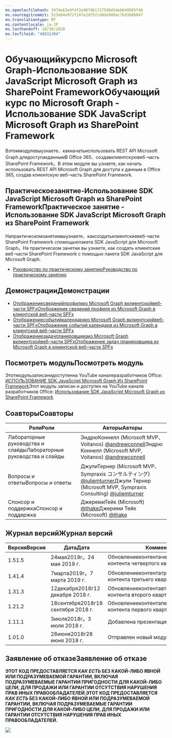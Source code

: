 ```yaml
---
ms.openlocfilehash: 3474e63e9f4f2e987d61727598d14eb649585f48
ms.sourcegitcommit: 523e64e972f247e2df57cd8de949ac7bd1b8b047
ms.translationtype: MT
ms.contentlocale: ja-JP
ms.lasthandoff: 10/30/2020
ms.locfileid: "48831304"
---
```

# <a name="---microsoft-graph----sdk-javascript-microsoft-graph--sharepoint-framework"></a><span data-ttu-id="08d8c-101">Обучающийкурспо Microsoft Graph-Использование SDK JavaScript Microsoft Graph из SharePoint Framework</span><span class="sxs-lookup"><span data-stu-id="08d8c-101">Обучающий курс по Microsoft Graph - Использование SDK JavaScript Microsoft Graph из SharePoint Framework</span></span>

<span data-ttu-id="08d8c-102">Вэтоммодулевыузнаете、какначатьиспользовать REST API Microsoft Graph длядоступакданнымВ Office 365、создавклиентскуювеб-часть SharePoint Framework。</span><span class="sxs-lookup"><span data-stu-id="08d8c-102">В этом модуле вы узнаете, как начать использовать REST API Microsoft Graph для доступа к данным в Office 365, создав клиентскую веб-часть SharePoint Framework.</span></span>

## <a name="-----sdk-javascript-microsoft-graph--sharepoint-framework"></a><span data-ttu-id="08d8c-103">Практическоезанятие-Использование SDK JavaScript Microsoft Graph из SharePoint Framework</span><span class="sxs-lookup"><span data-stu-id="08d8c-103">Практическое занятие - Использование SDK JavaScript Microsoft Graph из SharePoint Framework</span></span>

<span data-ttu-id="08d8c-104">Напрактическомзанятиивыузнаете、каксоздатьклиентскиевеб-части SharePoint Framework спомощьюпакета SDK JavaScript для Microsoft Graph。</span><span class="sxs-lookup"><span data-stu-id="08d8c-104">На практическом занятии вы узнаете, как создать клиентские веб-части SharePoint Framework с помощью пакета SDK JavaScript для Microsoft Graph.</span></span>

- [<span data-ttu-id="08d8c-105">Руководство по практическому занятию</span><span class="sxs-lookup"><span data-stu-id="08d8c-105">Руководство по практическому занятию</span></span>](./Lab.md)

## <a name=""></a><span data-ttu-id="08d8c-106">Демонстрации</span><span class="sxs-lookup"><span data-stu-id="08d8c-106">Демонстрации</span></span>

- [<span data-ttu-id="08d8c-107">Отображениесведенийпрофиляиз Microsoft Graph вклиентскойвеб-части SPFx</span><span class="sxs-lookup"><span data-stu-id="08d8c-107">Отображение сведений профиля из Microsoft Graph в клиентской веб-части SPFx</span></span>](./Demos/01-personal-info)
- [<span data-ttu-id="08d8c-108">Отображениесобытийкалендаряиз Microsoft Graph вклиентскойвеб-части SPFx</span><span class="sxs-lookup"><span data-stu-id="08d8c-108">Отображение событий календаря из Microsoft Graph в клиентской веб-части SPFx</span></span>](./Demos/02-events)
- [<span data-ttu-id="08d8c-109">Отображениезадачпланировщикаиз Microsoft Graph вклиентскойвеб-части SPFx</span><span class="sxs-lookup"><span data-stu-id="08d8c-109">Отображение задач планировщика из Microsoft Graph в клиентской веб-части SPFx</span></span>](./Demos/03-tasks)

## <a name="-"></a><span data-ttu-id="08d8c-110">Посмотреть модуль</span><span class="sxs-lookup"><span data-stu-id="08d8c-110">Посмотреть модуль</span></span>

<span data-ttu-id="08d8c-111">Этотмодульзаписанидоступенна YouTube каналеразработчиков Office: [ИСПОЛЬЗОВАНИЕ SDK JavaScript Microsoft Graph Из SharePoint Framework](https://www.youtube.com/watch?v=U1JrBwP3vc8)</span><span class="sxs-lookup"><span data-stu-id="08d8c-111">Этот модуль записан и доступен на YouTube канале разработчиков Office: [Использование SDK JavaScript Microsoft Graph из SharePoint Framework](https://www.youtube.com/watch?v=U1JrBwP3vc8)</span></span>

## <a name=""></a><span data-ttu-id="08d8c-112">Соавторы</span><span class="sxs-lookup"><span data-stu-id="08d8c-112">Соавторы</span></span>

| <span data-ttu-id="08d8c-113">Роли</span><span class="sxs-lookup"><span data-stu-id="08d8c-113">Роли</span></span> | <span data-ttu-id="08d8c-114">Авторы</span><span class="sxs-lookup"><span data-stu-id="08d8c-114">Авторы</span></span> |
| -------------------- | ------------------------------------------------------------------------------------- |
| <span data-ttu-id="08d8c-115">Лабораторные руководства и cлайды</span><span class="sxs-lookup"><span data-stu-id="08d8c-115">Лабораторные руководства и cлайды</span></span> | <span data-ttu-id="08d8c-116">ЭндрюКоннелл (Microsoft MVP、Voitanos) [@andrewconnell](//github.com/andrewconnell)</span><span class="sxs-lookup"><span data-stu-id="08d8c-116">Эндрю Коннелл (Microsoft MVP, Voitanos) [@andrewconnell](//github.com/andrewconnell)</span></span> |
| <span data-ttu-id="08d8c-117">Вопросы и ответы</span><span class="sxs-lookup"><span data-stu-id="08d8c-117">Вопросы и ответы</span></span> | <span data-ttu-id="08d8c-118">ДжулиТернер (Microsoft MVP、Sympraxis コンサルティング) [@juliemturner](//github.com/juliemturner)</span><span class="sxs-lookup"><span data-stu-id="08d8c-118">Джули Тернер (Microsoft MVP, Sympraxis Consulting) [@juliemturner](//github.com/juliemturner)</span></span> |
| <span data-ttu-id="08d8c-119">Спонсор и поддержка</span><span class="sxs-lookup"><span data-stu-id="08d8c-119">Спонсор и поддержка</span></span> | <span data-ttu-id="08d8c-120">ДжеремиТейк (Microsoft) [@thake](//github.com/jthake-msft)</span><span class="sxs-lookup"><span data-stu-id="08d8c-120">Джереми Тейк (Microsoft) [@thake](//github.com/jthake-msft)</span></span> |

## <a name="-"></a><span data-ttu-id="08d8c-121">Журнал версий</span><span class="sxs-lookup"><span data-stu-id="08d8c-121">Журнал версий</span></span>

| <span data-ttu-id="08d8c-122">Версия</span><span class="sxs-lookup"><span data-stu-id="08d8c-122">Версия</span></span> | <span data-ttu-id="08d8c-123">Дата</span><span class="sxs-lookup"><span data-stu-id="08d8c-123">Дата</span></span> | <span data-ttu-id="08d8c-124">Комментарии</span><span class="sxs-lookup"><span data-stu-id="08d8c-124">Комментарии</span></span> |
| ------- | ------------------ | ---------------------- |
| <span data-ttu-id="08d8c-125">1.5</span><span class="sxs-lookup"><span data-stu-id="08d8c-125">1.5</span></span> | <span data-ttu-id="08d8c-126">24мая2019г。</span><span class="sxs-lookup"><span data-stu-id="08d8c-126">24 мая 2019 г.</span></span> | <span data-ttu-id="08d8c-127">Обновлениеконтентачетвертогоквартала2019</span><span class="sxs-lookup"><span data-stu-id="08d8c-127">Обновление контента четвертого квартала 2019</span></span> |
| <span data-ttu-id="08d8c-128">1.4</span><span class="sxs-lookup"><span data-stu-id="08d8c-128">1.4</span></span> | <span data-ttu-id="08d8c-129">7марта2019г。</span><span class="sxs-lookup"><span data-stu-id="08d8c-129">7 марта 2019 г.</span></span> | <span data-ttu-id="08d8c-130">Обновлениеконтентатретьегоквартала2019</span><span class="sxs-lookup"><span data-stu-id="08d8c-130">Обновление контента третьего квартала 2019</span></span> |
| <span data-ttu-id="08d8c-131">1.3</span><span class="sxs-lookup"><span data-stu-id="08d8c-131">1.3</span></span> | <span data-ttu-id="08d8c-132">12декабря2018г</span><span class="sxs-lookup"><span data-stu-id="08d8c-132">12 декабря 2018 г.</span></span> | <span data-ttu-id="08d8c-133">Обновлениеконтентавторогоквартала2019</span><span class="sxs-lookup"><span data-stu-id="08d8c-133">Обновление контента второго квартала 2019</span></span> |
| <span data-ttu-id="08d8c-134">1.2</span><span class="sxs-lookup"><span data-stu-id="08d8c-134">1.2</span></span> | <span data-ttu-id="08d8c-135">18сентября2018г</span><span class="sxs-lookup"><span data-stu-id="08d8c-135">18 сентября 2018 г.</span></span> | <span data-ttu-id="08d8c-136">Обновлениеконтентапервогоквартала2019</span><span class="sxs-lookup"><span data-stu-id="08d8c-136">Обновление контента первого квартала 2019</span></span> |
| <span data-ttu-id="08d8c-137">1.1</span><span class="sxs-lookup"><span data-stu-id="08d8c-137">1.1</span></span> | <span data-ttu-id="08d8c-138">3июля2018г。</span><span class="sxs-lookup"><span data-stu-id="08d8c-138">3 июля 2018 г.</span></span> | <span data-ttu-id="08d8c-139">Добавлена презентация</span><span class="sxs-lookup"><span data-stu-id="08d8c-139">Добавлена презентация</span></span> |
| <span data-ttu-id="08d8c-140">1.0</span><span class="sxs-lookup"><span data-stu-id="08d8c-140">1.0</span></span> | <span data-ttu-id="08d8c-141">28июня2018г</span><span class="sxs-lookup"><span data-stu-id="08d8c-141">28 июня 2018 г.</span></span> | <span data-ttu-id="08d8c-142">Отправлен новый модуль</span><span class="sxs-lookup"><span data-stu-id="08d8c-142">Отправлен новый модуль</span></span> |

## <a name="--"></a><span data-ttu-id="08d8c-143">Заявление об отказе</span><span class="sxs-lookup"><span data-stu-id="08d8c-143">Заявление об отказе</span></span>

<span data-ttu-id="08d8c-144">**ЭТОТ КОД ПРЕДОСТАВЛЯЕТСЯ _КАК ЕСТЬ_ БЕЗ КАКОЙ-ЛИБО ЯВНОЙ ИЛИ ПОДРАЗУМЕВАЕМОЙ ГАРАНТИИ, ВКЛЮЧАЯ ПОДРАЗУМЕВАЕМЫЕ ГАРАНТИИ ПРИГОДНОСТИ ДЛЯ КАКОЙ-ЛИБО ЦЕЛИ, ДЛЯ ПРОДАЖИ ИЛИ ГАРАНТИИ ОТСУТСТВИЯ НАРУШЕНИЯ ПРАВ ИНЫХ ПРАВООБЛАДАТЕЛЕЙ.**</span><span class="sxs-lookup"><span data-stu-id="08d8c-144">**ЭТОТ КОД ПРЕДОСТАВЛЯЕТСЯ _КАК ЕСТЬ_ БЕЗ КАКОЙ-ЛИБО ЯВНОЙ ИЛИ ПОДРАЗУМЕВАЕМОЙ ГАРАНТИИ, ВКЛЮЧАЯ ПОДРАЗУМЕВАЕМЫЕ ГАРАНТИИ ПРИГОДНОСТИ ДЛЯ КАКОЙ-ЛИБО ЦЕЛИ, ДЛЯ ПРОДАЖИ ИЛИ ГАРАНТИИ ОТСУТСТВИЯ НАРУШЕНИЯ ПРАВ ИНЫХ ПРАВООБЛАДАТЕЛЕЙ.**</span></span>

<img src="https://telemetry.sharepointpnp.com/msgraph-training-spfx" />
